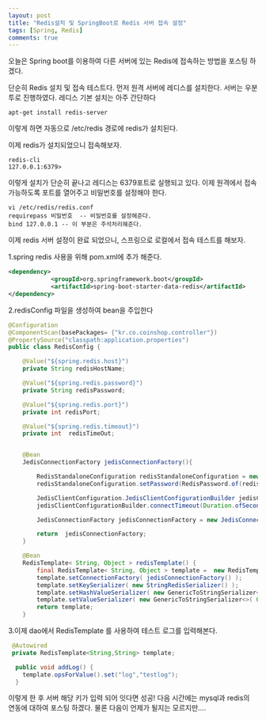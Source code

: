 ```yaml
---
layout: post
title: "Redis설치 및 SpringBoot로 Redis 서버 접속 설정"
tags: [Spring, Redis]
comments: true
---
```


오늘은 Spring boot를 이용하여 다른 서버에 있는 Redis에 접속하는 방법을 포스팅 하겠다.

단순히 Redis 설치 및 접속 테스트다. 먼저 원격 서버에 레디스를 설치한다.
서버는 우분투로 진행하였다. 레디스 기본 설치는 아주 간단하다


```shell
apt-get install redis-server
```
이렇게 하면 자동으로 /etc/redis 경로에 redis가 설치된다.

이제 redis가 설치되었으니 접속해보자.
```shell
redis-cli
127.0.0.1:6379>
```
이렇게 설치가 단순히 끝나고 레디스는 6379포트로 실행되고 있다.
이제 원격에서 접속 가능하도록 포트를 열어주고 비밀번호를 설정해야 한다.

```shell
vi /etc/redis/redis.conf
requirepass 비밀번호  -- 비밀번호를 설정해준다.
bind 127.0.0.1 -- 이 부분은 주석처리해준다.
```

이제 redis 서버 설정이 완료 되었으니, 스프링으로 로컬에서 접속 테스트를 해보자.

1.spring redis 사용을 위해 pom.xml에 추가 해준다.
```xml
<dependency>
            <groupId>org.springframework.boot</groupId>
            <artifactId>spring-boot-starter-data-redis</artifactId>
</dependency>
```

2.redisConfig 파일을 생성하여 bean을 주입한다
```java
@Configuration
@ComponentScan(basePackages= {"kr.co.coinshop.controller"})
@PropertySource("classpath:application.properties")
public class RedisConfig {

    @Value("${spring.redis.host}")
    private String redisHostName;

    @Value("${spring.redis.password}")
    private String redisPassword;

    @Value("${spring.redis.port}")
    private int redisPort;

    @Value("${spring.redis.timeout}")
    private int  redisTimeOut;


    @Bean
    JedisConnectionFactory jedisConnectionFactory(){

        RedisStandaloneConfiguration redisStandaloneConfiguration = new RedisStandaloneConfiguration(redisHostName,redisPort);
        redisStandaloneConfiguration.setPassword(RedisPassword.of(redisPassword));

        JedisClientConfiguration.JedisClientConfigurationBuilder jedisClientConfigurationBuilder = JedisClientConfiguration.builder();
        jedisClientConfigurationBuilder.connectTimeout(Duration.ofSeconds(redisTimeOut));

        JedisConnectionFactory jedisConnectionFactory = new JedisConnectionFactory(redisStandaloneConfiguration, jedisClientConfigurationBuilder.build());

        return  jedisConnectionFactory;
    }

    @Bean
    RedisTemplate< String, Object > redisTemplate() {
        final RedisTemplate< String, Object > template =  new RedisTemplate<>();
        template.setConnectionFactory( jedisConnectionFactory() );
        template.setKeySerializer( new StringRedisSerializer() );
        template.setHashValueSerializer( new GenericToStringSerializer<>( Object.class ) );
        template.setValueSerializer( new GenericToStringSerializer<>( Object.class ) );
        return template;
    }

```

3.이제 dao에서 RedisTemplate 를 사용하여 테스트 로그를 입력해본다.
```java
 @Autowired
 private RedisTemplate<String,String> template;

  public void addLog() {
    template.opsForValue().set("log","testlog");
  }
```

이렇게 한 후 서버 해당 키가 입력 되어 잇다면 성공!
다음 시간에는 mysql과 redis의 연동에 대하여 포스팅 하겠다.
물론 다음이 언제가 될지는 모르지만....


